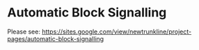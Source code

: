 # Automatic Block Signalling
 
Please see: https://sites.google.com/view/newtrunkline/project-pages/automatic-block-signalling
